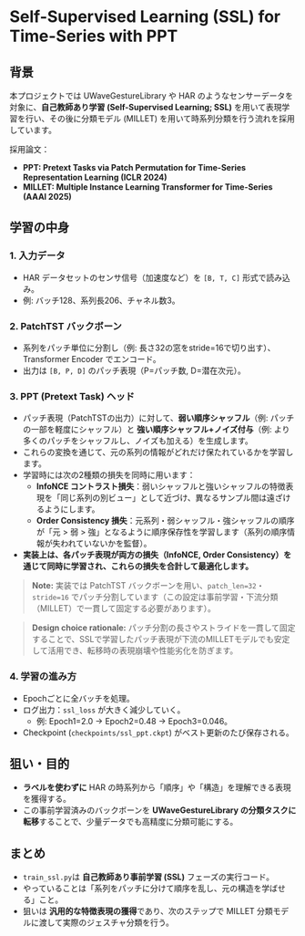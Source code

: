 # Self-Supervised Learning (SSL) for Time-Series with PPT

## 背景
本プロジェクトでは UWaveGestureLibrary や HAR のようなセンサーデータを対象に、**自己教師あり学習 (Self-Supervised Learning; SSL)** を用いて表現学習を行い、その後に分類モデル (MILLET) を用いて時系列分類を行う流れを採用しています。

採用論文：
- **PPT: Pretext Tasks via Patch Permutation for Time-Series Representation Learning (ICLR 2024)**
- **MILLET: Multiple Instance Learning Transformer for Time-Series (AAAI 2025)**

## 学習の中身

### 1. 入力データ
- HAR データセットのセンサ信号（加速度など）を `[B, T, C]` 形式で読み込み。
- 例: バッチ128、系列長206、チャネル数3。

### 2. PatchTST バックボーン
- 系列をパッチ単位に分割し（例: 長さ32の窓をstride=16で切り出す）、Transformer Encoder でエンコード。
- 出力は `[B, P, D]` のパッチ表現（P=パッチ数, D=潜在次元）。

### 3. PPT (Pretext Task) ヘッド
- パッチ表現（PatchTSTの出力）に対して、**弱い順序シャッフル**（例: パッチの一部を軽度にシャッフル）と **強い順序シャッフル+ノイズ付与**（例: より多くのパッチをシャッフルし、ノイズも加える）を生成します。
- これらの変換を通じて、元の系列の情報がどれだけ保たれているかを学習します。
- 学習時には次の2種類の損失を同時に用います：
  - **InfoNCE コントラスト損失**：弱いシャッフルと強いシャッフルの特徴表現を「同じ系列の別ビュー」として近づけ、異なるサンプル間は遠ざけるようにします。
  - **Order Consistency 損失**：元系列・弱シャッフル・強シャッフルの順序が「元 > 弱 > 強」となるように順序保存性を学習します（系列の順序情報が失われていないかを監督）。
- **実装上は、各パッチ表現が両方の損失（InfoNCE, Order Consistency）を通じて同時に学習され、これらの損失を合計して最適化します。**

> **Note:** 実装では PatchTST バックボーンを用い、`patch_len=32`・`stride=16` でパッチ分割しています（この設定は事前学習・下流分類（MILLET）で一貫して固定する必要があります）。

> **Design choice rationale:** パッチ分割の長さやストライドを一貫して固定することで、SSLで学習したパッチ表現が下流のMILLETモデルでも安定して活用でき、転移時の表現崩壊や性能劣化を防ぎます。

### 4. 学習の進み方
- Epochごとに全バッチを処理。
- ログ出力：`ssl_loss` が大きく減少していく。
  - 例: Epoch1=2.0 → Epoch2=0.48 → Epoch3=0.046。
- Checkpoint (`checkpoints/ssl_ppt.ckpt`) がベスト更新のたび保存される。

## 狙い・目的
- **ラベルを使わずに** HAR の時系列から「順序」や「構造」を理解できる表現を獲得する。
- この事前学習済みのバックボーンを **UWaveGestureLibrary の分類タスクに転移**することで、少量データでも高精度に分類可能にする。

## まとめ
- `train_ssl.py`は **自己教師あり事前学習 (SSL)** フェーズの実行コード。
- やっていることは「系列をパッチに分けて順序を乱し、元の構造を学ばせる」こと。
- 狙いは **汎用的な特徴表現の獲得**であり、次のステップで MILLET 分類モデルに渡して実際のジェスチャ分類を行う。